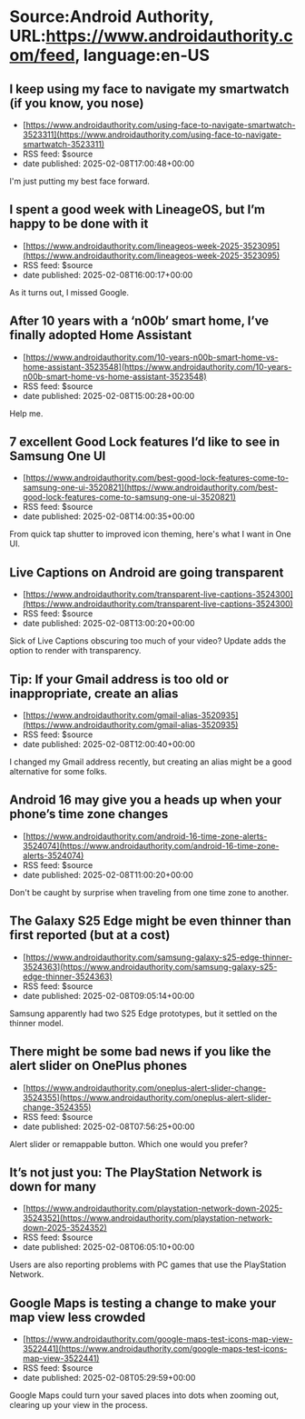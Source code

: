 # Source:Android Authority, URL:https://www.androidauthority.com/feed, language:en-US

## I keep using my face to navigate my smartwatch (if you know, you nose)
 - [https://www.androidauthority.com/using-face-to-navigate-smartwatch-3523311](https://www.androidauthority.com/using-face-to-navigate-smartwatch-3523311)
 - RSS feed: $source
 - date published: 2025-02-08T17:00:48+00:00

I'm just putting my best face forward.

## I spent a good week with LineageOS, but I’m happy to be done with it
 - [https://www.androidauthority.com/lineageos-week-2025-3523095](https://www.androidauthority.com/lineageos-week-2025-3523095)
 - RSS feed: $source
 - date published: 2025-02-08T16:00:17+00:00

As it turns out, I missed Google.

## After 10 years with a ‘n00b’ smart home, I’ve finally adopted Home Assistant
 - [https://www.androidauthority.com/10-years-n00b-smart-home-vs-home-assistant-3523548](https://www.androidauthority.com/10-years-n00b-smart-home-vs-home-assistant-3523548)
 - RSS feed: $source
 - date published: 2025-02-08T15:00:28+00:00

Help me.

## 7 excellent Good Lock features I’d like to see in Samsung One UI
 - [https://www.androidauthority.com/best-good-lock-features-come-to-samsung-one-ui-3520821](https://www.androidauthority.com/best-good-lock-features-come-to-samsung-one-ui-3520821)
 - RSS feed: $source
 - date published: 2025-02-08T14:00:35+00:00

From quick tap shutter to improved icon theming, here's what I want in One UI.

## Live Captions on Android are going transparent
 - [https://www.androidauthority.com/transparent-live-captions-3524300](https://www.androidauthority.com/transparent-live-captions-3524300)
 - RSS feed: $source
 - date published: 2025-02-08T13:00:20+00:00

Sick of Live Captions obscuring too much of your video? Update adds the option to render with transparency.

## Tip: If your Gmail address is too old or inappropriate, create an alias
 - [https://www.androidauthority.com/gmail-alias-3520935](https://www.androidauthority.com/gmail-alias-3520935)
 - RSS feed: $source
 - date published: 2025-02-08T12:00:40+00:00

I changed my Gmail address recently, but creating an alias might be a good alternative for some folks.

## Android 16 may give you a heads up when your phone’s time zone changes
 - [https://www.androidauthority.com/android-16-time-zone-alerts-3524074](https://www.androidauthority.com/android-16-time-zone-alerts-3524074)
 - RSS feed: $source
 - date published: 2025-02-08T11:00:20+00:00

Don't be caught by surprise when traveling from one time zone to another.

## The Galaxy S25 Edge might be even thinner than first reported (but at a cost)
 - [https://www.androidauthority.com/samsung-galaxy-s25-edge-thinner-3524363](https://www.androidauthority.com/samsung-galaxy-s25-edge-thinner-3524363)
 - RSS feed: $source
 - date published: 2025-02-08T09:05:14+00:00

Samsung apparently had two S25 Edge prototypes, but it settled on the thinner model.

## There might be some bad news if you like the alert slider on OnePlus phones
 - [https://www.androidauthority.com/oneplus-alert-slider-change-3524355](https://www.androidauthority.com/oneplus-alert-slider-change-3524355)
 - RSS feed: $source
 - date published: 2025-02-08T07:56:25+00:00

Alert slider or remappable button. Which one would you prefer?

## It’s not just you: The PlayStation Network is down for many
 - [https://www.androidauthority.com/playstation-network-down-2025-3524352](https://www.androidauthority.com/playstation-network-down-2025-3524352)
 - RSS feed: $source
 - date published: 2025-02-08T06:05:10+00:00

Users are also reporting problems with PC games that use the PlayStation Network.

## Google Maps is testing a change to make your map view less crowded
 - [https://www.androidauthority.com/google-maps-test-icons-map-view-3522441](https://www.androidauthority.com/google-maps-test-icons-map-view-3522441)
 - RSS feed: $source
 - date published: 2025-02-08T05:29:59+00:00

Google Maps could turn your saved places into dots when zooming out, clearing up your view in the process.

